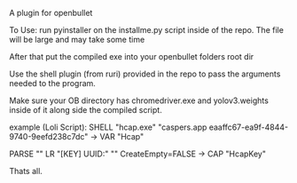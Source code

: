 A plugin for openbullet

To Use: run pyinstaller on the installme.py script inside of the repo. The file will be large and may take some time

After that put the compiled exe into your openbullet folders root dir

Use the shell plugin (from ruri) provided in the repo to pass the arguments needed to the program.

Make sure your OB directory has chromedriver.exe and yolov3.weights inside of it along side the compiled script.

example (Loli Script):
SHELL "hcap.exe" "caspers.app eaaffc67-ea9f-4844-9740-9eefd238c7dc" -> VAR "Hcap" 

PARSE "<Hcap>" LR "[KEY] UUID:" "" CreateEmpty=FALSE -> CAP "HcapKey" 
  
Thats all.
